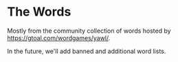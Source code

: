 The Words
=========
Mostly from the community collection of words hosted by https://gtoal.com/wordgames/yawl/.

In the future, we'll add banned and additional word lists.
